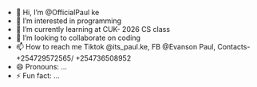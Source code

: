 - 👋 Hi, I’m @OfficialPaul ke
- 👀 I’m interested in programming
- 🌱 I’m currently learning at CUK- 2026 CS class
- 💞️ I’m looking to collaborate on coding
- 📫 How to reach me Tiktok @its_paul.ke, FB @Evanson Paul, Contacts- +254729572565/ +254736508952
- 😄 Pronouns: ...
- ⚡ Fun fact: ...

<!---
OfficialPaul-codes/OfficialPaul-codes is a ✨ special ✨ repository because its `README.md` (this file) appears on your GitHub profile.
You can click the Preview link to take a look at your changes.
--->
